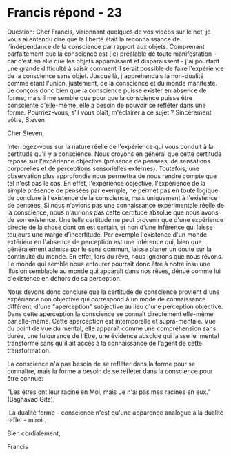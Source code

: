 # Francis répond - 23

Question: Cher Francis, visionnant quelques de vos vid&eacute;os sur le net, je vous ai entendu dire que la libert&eacute; &eacute;tait la reconnaissance de l'ind&eacute;pendance de la conscience par rapport aux objets. Comprenant parfaitement que la conscience est (le) pr&eacute;alable de toute manifestation - car c'est en elle que les objets apparaissent et disparaissent - j'ai pourtant une grande difficult&eacute; &agrave; saisir comment il serait possible de faire l'exp&eacute;rience de la conscience sans objet. Jusque l&agrave;, j'appr&eacute;hendais la non-dualit&eacute; comme &eacute;tant l'union, justement, de la conscience et du monde manifest&eacute;. Je con&ccedil;ois donc bien que la conscience puisse exister en absence de forme, mais il me semble que pour que la conscience puisse &ecirc;tre consciente d'elle-m&ecirc;me, elle a besoin de pouvoir se refl&eacute;ter dans une forme. Pourriez-vous, s'il vous pla&icirc;t, m'&eacute;clairer &agrave; ce sujet ? Sinc&egrave;rement v&ocirc;tre, Steven

Cher Steven,

Interrogez-vous sur la nature r&eacute;elle de l'exp&eacute;rience qui vous conduit &agrave; la certitude qu'il y a conscience. Nous croyons en g&eacute;n&eacute;ral que cette certitude repose sur l'exp&eacute;rience objective (pr&eacute;sence de pens&eacute;es, de sensations corporelles et de perceptions sensorielles externes). Toutefois, une observation plus approfondie nous permettra de nous rendre compte que tel n'est pas le cas. En effet, l'exp&eacute;rience objective, l'exp&eacute;rience de la simple pr&eacute;sence de pens&eacute;es par exemple, ne permet pas en toute logique de conclure &agrave; l'existence de la conscience, mais uniquement &agrave; l'existence de pens&eacute;es. Si nous n'avions pas une connaissance exp&eacute;rimentale r&eacute;elle de la conscience, nous n'aurions pas cette certitude absolue que nous avons de son existence. Une telle certitude ne peut provenir que d'une exp&eacute;rience directe de la chose dont on est certain, et non d'une inf&eacute;rence qui laisse toujours une marge d'incertitude. Par exemple l'existence d'un monde ext&eacute;rieur en l'absence de perception est une inf&eacute;rence qui, bien que g&eacute;n&eacute;ralement admise par le sens commun, laisse planer un doute sur la continuit&eacute; du monde. En effet, lors du r&ecirc;ve, nous ignorons que nous r&ecirc;vons. Le monde qui semble nous entourer pourrait donc &ecirc;tre &agrave; notre insu une illusion semblable au monde qui appara&icirc;t dans nos r&ecirc;ves, d&eacute;nu&eacute; comme lui d'existence en dehors de sa perception.

Nous devons donc conclure que la certitude de conscience provient d'une exp&eacute;rience non objective qui correspond &agrave; un mode de connaissance diff&eacute;rent, d'une "aperception" subjective au lieu d'une perception objective. Dans cette aperception la conscience se conna&icirc;t directement elle-m&ecirc;me par elle-m&ecirc;me. Cette aperception est intemporelle et supra-mentale. Vue du point de vue du mental, elle appara&icirc;t comme une compr&eacute;hension sans dur&eacute;e, une fulgurance de l'Etre, une &eacute;vidence absolue qui laisse le&nbsp; mental transform&eacute; sans qu'il ait acc&egrave;s &agrave; la connaissance de l'agent de cette transformation.

La conscience n'a pas besoin de se refl&eacute;ter dans la forme pour se conna&icirc;tre, mais la forme a besoin de se refl&eacute;ter dans la conscience pour &ecirc;tre connue:&nbsp;

"Les &ecirc;tres ont leur racine en Moi, mais Je n'ai pas mes racines en eux." (Baghavad Gita).

&nbsp;La dualit&eacute; forme - conscience n'est qu'une apparence analogue &agrave; la dualit&eacute; reflet - miroir.

Bien cordialement,

Francis

